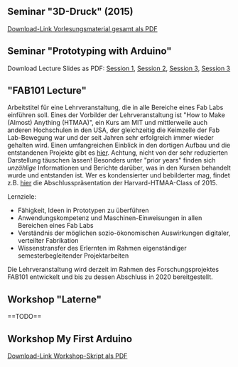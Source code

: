 ## Seminar "3D-Druck" (2015)

[Download-Link Vorlesungsmaterial gesamt als PDF](/images/2015-3d-druck-seminar-slides.pdf)

## Seminar "Prototyping with Arduino"

Download Lecture Slides as PDF: [Session 1](/images/arduino-seminar-01.pdf), [Session 2](/images/arduino-seminar-02.pdf), [Session 3](/images/arduino-seminar-03.pdf), [Session 3](/images/arduino-seminar-04.pdf)

## "FAB101 Lecture"

Arbeitstitel für eine Lehrveranstaltung, die in alle Bereiche eines Fab Labs einführen soll. Eines der Vorbilder der Lehrveranstaltung ist "How to Make (Almost) Anything (HTMAA)", ein Kurs am MIT und mittlerweile auch anderen Hochschulen in den USA, der gleichzeitig die Keimzelle der Fab Lab-Bewegung war und der seit Jahren sehr erfolgreich immer wieder gehalten wird. Einen umfangreichen Einblick in den dortigen Aufbau und die entstandenen Projekte gibt es [hier](http://fab.cba.mit.edu/classes/4.140/). Achtung, nicht von der sehr reduzierten Darstellung täuschen lassen! Besonders unter "prior years" finden sich *unzählige* Informationen und Berichte darüber, was in den Kursen behandelt wurde und entstanden ist. Wer es kondensierter und bebilderter mag, findet z.B. [hier](https://goo.gl/L264qb) die Abschlusspräsentation der Harvard-HTMAA-Class of 2015.

Lernziele: 

- Fähigkeit, Ideen in Prototypen zu überführen
- Anwendungskompetenz und Maschinen-Einweisungen in allen Bereichen eines Fab Labs
- Verständnis der möglichen sozio-ökonomischen Auswirkungen digitaler, verteilter Fabrikation
- Wissenstransfer des Erlernten im Rahmen eigenständiger semesterbegleitender Projektarbeiten

Die Lehrveranstaltung wird derzeit im Rahmen des Forschungsprojektes FAB101 entwickelt und bis zu dessen Abschluss in 2020 bereitgestellt. 

## Workshop "Laterne"

==TODO==

## Workshop My First Arduino

[Download-Link Workshop-Skript als PDF](/images/myfirstarduino.pdf)
